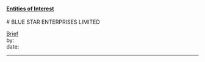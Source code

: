 #### [Entities of Interest](/list.html)
<link rel="stylesheet" type="text/css" href="../../assets/style.css">
# BLUE STAR ENTERPRISES LIMITED

[comment]: <> (Add/Remove information below as you want)
[comment]: <> (Markdown cheatsheet: https://github.com/adam-p/markdown-here/wiki/Markdown-Cheatsheet)
[Brief](Brief.md)  
by:  
date:  

---
[comment]: <> (Add your content here)